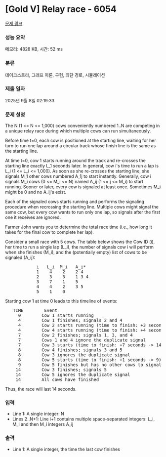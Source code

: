 # [Gold V] Relay race - 6054 

[문제 링크](https://www.acmicpc.net/problem/6054) 

### 성능 요약

메모리: 4828 KB, 시간: 52 ms

### 분류

데이크스트라, 그래프 이론, 구현, 최단 경로, 시뮬레이션

### 제출 일자

2025년 9월 8일 02:19:33

### 문제 설명

<p>The N (1 <= N <= 1,000) cows conveniently numbered 1..N are competing in a unique relay race during which multiple cows can run simultaneously.</p>

<p>Before time t=0, each cow is positioned at the starting line, waiting for her turn to run one lap around a circular track whose finish line is the same as the starting line.</p>

<p>At time t=0, cow 1 starts running around the track and re-crosses the starting line exactly L_1 seconds later. In general, cow i's time to run a lap is L_i (1 <= L_i <= 1,000). As soon as she re-crosses the starting line, she signals M_1 other cows numbered A_1j to start instantly. Generally, cow i signals M_i cows (0 <= M_i <= N) named A_ij (1 <= j <= M_i) to start running. Sooner or later, every cow is signaled at least once. Sometimes M_i might be 0 and no A_ij's exist.</p>

<p>Each of the signaled cows starts running and performs the signaling procedure when recrossing the starting line. Multiple cows might signal the same cow, but every cow wants to run only one lap, so signals after the first one it receives are ignored.</p>

<p>Farmer John wants you to determine the total race time (i.e., how long it takes for the final cow to complete her lap).</p>

<p>Consider a small race with 5 cows. The table below shows the Cow ID (i), her time to run a single lap (L_i), the number of signals cow i will perform when she finishes (M_i), and the (potentially empty) list of cows to be signaled (A_ij):</p>

<pre>            i   L_i  M_i   A_i*
            1    4    2    2 4
            2    3    3    1 3 4
            3    7    1    5
            4    4    2    3 5
            5    1    0</pre>

<p>Starting cow 1 at time 0 leads to this timeline of events:</p>

<pre>   TIME        Event
     0        Cow 1 starts running
     4        Cow 1 finishes; signals 2 and 4
     4        Cow 2 starts running (time to finish: +3 seconds -> 7)
     4        Cow 4 starts running (time to finish: +4 seconds -> 8)
     7        Cow 2 finishes; signals 1, 3, and 4
     7        Cows 1 and 4 ignore the duplicate signal
     7        Cow 3 starts (time to finish: +7 seconds -> 14)
     8        Cow 4 finishes; signals 3 and 5
     8        Cow 3 ignores the duplicate signal
     8        Cow 5 starts (time to finish: +1 seconds -> 9)
     9        Cow 5 finishes but has no other cows to signal
    14        Cow 3 finishes; signals 5
    14        Cow 5 ignores the duplicate signal
    14        All cows have finished</pre>

<p>Thus, the race will last 14 seconds.</p>

### 입력 

 <ul>
	<li>Line 1: A single integer: N</li>
	<li>Lines 2..N+1: Line i+1 contains multiple space-separated integers: L_i, M_i and then M_i integers A_ij</li>
</ul>

<p> </p>

### 출력 

 <ul>
	<li>Line 1: A single integer, the time the last cow finishes</li>
</ul>

<p> </p>


